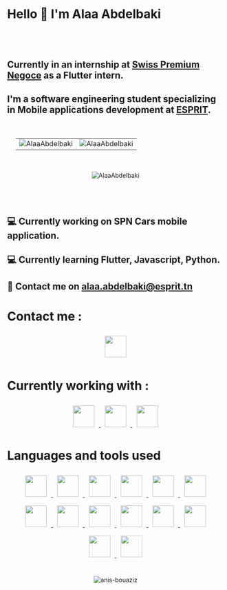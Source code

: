 # Hello 👋 I'm Alaa Abdelbaki

<p style="padding:20px">
    <h2>
        Currently in an internship at <a href="https://www.swisspremiumnegoce.com/">Swiss Premium Negoce</a>  as a Flutter intern.
    </h2>
    <h2>
        I'm a software engineering student specializing in Mobile applications development at <a href="https://esprit.tn">ESPRIT</a>.
    </h2>
</p>

<p style="padding:20px">
    <table no-border>
        <tr>
            <td><img align="center" src="https://github-readme-streak-stats.herokuapp.com/?user=AlaaAbdelbaki&count_private=true&theme=tokyonight" alt="AlaaAbdelbaki" /></td>
            <td><img align="center" src="https://github-readme-stats.vercel.app/api?username=AlaaAbdelbaki&show_icons=true&count_private=true&locale=en&theme=tokyonight" alt="AlaaAbdelbaki" /></td>
        </tr>
    </table>
</p>
<p align='center'><img align="center" src="https://github-readme-stats.vercel.app/api/top-langs?username=AlaaAbdelbaki&show_icons=true&locale=en&count_private=true&theme=tokyonight&layout=compact" alt="AlaaAbdelbaki" /></p>

<p style="padding:20px">
    <h2>
        💻 Currently working on SPN Cars mobile application.
    </h2>
    <h2>
         💻 Currently learning Flutter, Javascript, Python.
    </h2>
    <h2>
        📧 Contact me on <a href="mailto://alaa.abdelbaki@esprit.tn">alaa.abdelbaki@esprit.tn</a>
    </h2>
</p>

# Contact me :

<p align="center">
    <a href="https://www.linkedin.com/in/AlaaAbdelbaki">
        <img src="https://openvisualfx.com/wp-content/uploads/2019/10/linkedin-icon-logo-png-transparent.png" height="50" width="50" style="padding:10px"/>
    </a> 
</p>

# Currently working with :

<p align="center">
    <a href="https://developer.mozilla.org/en-US/docs/Web/JavaScript">
        <img style="padding:10px" src = "https://brandslogos.com/wp-content/uploads/images/large/javascript-logo.png"/ width="50" />
    </a>
    <a href="https://www.mongodb.com/">
        <img style="padding:10px" src = "https://res.cloudinary.com/crunchbase-production/image/upload/c_lpad,f_auto,q_auto:eco,dpr_1/erkxwhl1gd48xfhe2yld"/ width="50" />
    </a>
    <a href="https://flutter.dev/">
        <img style="padding:10px" src = "https://www.kindpng.com/picc/m/355-3557482_flutter-logo-png-transparent-png.png"/ width="50" />
    </a>

</p>

# Languages and tools used

<p align="center">
    <a href="https://developer.mozilla.org/en-US/docs/Web/JavaScript">
        <img style="padding:10px" src = "https://brandslogos.com/wp-content/uploads/images/large/javascript-logo.png"  height="50"/>
    </a>
    <a href="https://www.mongodb.com/">
        <img style="padding:10px" src = "https://res.cloudinary.com/crunchbase-production/image/upload/c_lpad,f_auto,q_auto:eco,dpr_1/erkxwhl1gd48xfhe2yld"  height="50"/>
    </a>
    <a href="https://flutter.dev/">
        <img style="padding:10px" src = "https://www.kindpng.com/picc/m/355-3557482_flutter-logo-png-transparent-png.png" height="50"/>
    </a>
    <a href="https://reactjs.org/">
        <img style="padding:10px" src = "https://upload.wikimedia.org/wikipedia/commons/thumb/a/a7/React-icon.svg/2300px-React-icon.svg.png" height="50"/>
    </a>
    <a href="https://nodejs.org/">
        <img style="padding:10px" src = "https://upload.wikimedia.org/wikipedia/commons/thumb/d/d9/Node.js_logo.svg/1280px-Node.js_logo.svg.png" height="50"/>
    </a>
    <a href="https://java.com/">
        <img style="padding:10px" src = "https://dev.java/assets/images/java-logo-vert-blk.png" height="50"/>
    </a>
    <a href="https://kotlinlang.org/">
        <img style="padding:10px" src = "https://upload.wikimedia.org/wikipedia/commons/thumb/0/06/Kotlin_Icon.svg/2048px-Kotlin_Icon.svg.png" height="50"/>
    </a>
    <a href="https://developer.apple.com/swift/resources/">
        <img style="padding:10px" src = "https://developer.apple.com/swift/images/swift-og.png" height="50"/>
    </a>
    <a href="https://developer.android.com/studio">
        <img style="padding:10px" src = "https://www.thegoandroid.com/wp-content/uploads/2021/05/Untitled-10.png" height="50"/>
    </a>
    <a href="https://developer.apple.com/xcode/">
        <img style="padding:10px" src = "https://upload.wikimedia.org/wikipedia/en/0/0c/Xcode_icon.png" height="50"/>
    </a>
    <a href="https://code.visualstudio.com/">
        <img style="padding:10px" src = "https://upload.wikimedia.org/wikipedia/commons/thumb/9/9a/Visual_Studio_Code_1.35_icon.svg/2048px-Visual_Studio_Code_1.35_icon.svg.png" height="50"/>
    </a>
    <a href="https://git-scm.com/">
        <img style="padding:10px" src = "https://git-scm.com/images/logos/downloads/Git-Icon-1788C.png" height="50"/>
    </a>
    <a href="https://developer.mozilla.org/en-US/docs/Web/HTML">
        <img style="padding:10px" src = "https://upload.wikimedia.org/wikipedia/commons/thumb/6/61/HTML5_logo_and_wordmark.svg/1200px-HTML5_logo_and_wordmark.svg.png" height="50"/>
    </a>
    <a href="https://developer.mozilla.org/en-US/docs/Web/CSS">
        <img style="padding:10px" src = "https://upload.wikimedia.org/wikipedia/commons/thumb/d/d5/CSS3_logo_and_wordmark.svg/1200px-CSS3_logo_and_wordmark.svg.png" height="50"/>
    </a>

</p>

<p align="center" style="padding: 20px;"> 
    <img src="https://komarev.com/ghpvc/?username=AlaaAbdelbaki&label=Profile%20views&color=0e75b6&style=flat" alt="anis-bouaziz" /> 
</p>

